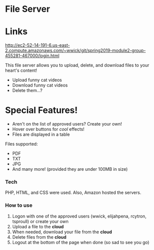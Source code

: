 
# File Server

# Links

http://ec2-52-14-191-6.us-east-2.compute.amazonaws.com/~wwick/git/spring2019-module2-group-455281-467000/login.html

This file server allows you to upload, delete, and download files to your heart's content!

  - Upload funny cat videos
  - Download funny cat videos
  - Delete them...?

# Special Features!

  - Aren't on the list of approved users? Create your own!
  - Hover over buttons for *cool* effects!
  - Files are displayed in a table

Files supported:
  - PDF
  - TXT
  - JPG
  - And many more! (provided they are under 100MB in size)

### Tech

PHP, HTML, and CSS were used. Also, Amazon hosted the servers.

### How to use


1. Logon with one of the approved users (wwick, elijahpena, rcytron, tsproull) or create your own
2. Upload a file to the **cloud**
3. When needed, download your file from the **cloud**
4. Delete files from the **cloud**
5. Logout at the bottom of the page when done (so sad to see you go)



